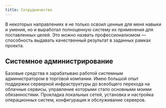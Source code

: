 ```yaml
---
title: Сотрудничество
---
```


В некоторых направлениях я не только освоил ценные для меня навыки и умения, но и выработал полноценную систему их применения для поставленных целей. Это можно назвать профессионализмом — способность выдавать качественный результат в заданных рамках проекта.

## Системное администрирование

Базовые средства я зарабатываю работой системным администратором в торговой компании. Имею большой опыт поддержки серверной инфраструктуры до всеобщего перехода на облачные сервисы, управление которыми стало основными моими обязанностями. Прокладка локальных сетей, установка и настройка операционных систем, конфигурация и обслуживание серверов. 

